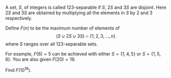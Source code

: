 A set, $S$, of integers is called 123-separable if $S$, $2S$ and $3S$ are disjoint. Here $2S$ and $3S$ are obtained by multiplying all the elements in $S$ by $2$ and $3$ respectively.

Define $F(n)$ to be the maximum number of elements of
$$(S\cup 2S \cup 3S)\cap \{1,2,3,\ldots,n\}$$
where $S$ ranges over all 123-separable sets.

For example, $F(6) = 5$ can be achieved with either $S = \{1,4,5\}$ or $S = \{1,5,6\}$.
You are also given $F(20) = 19$.

Find $F(10^{16})$.